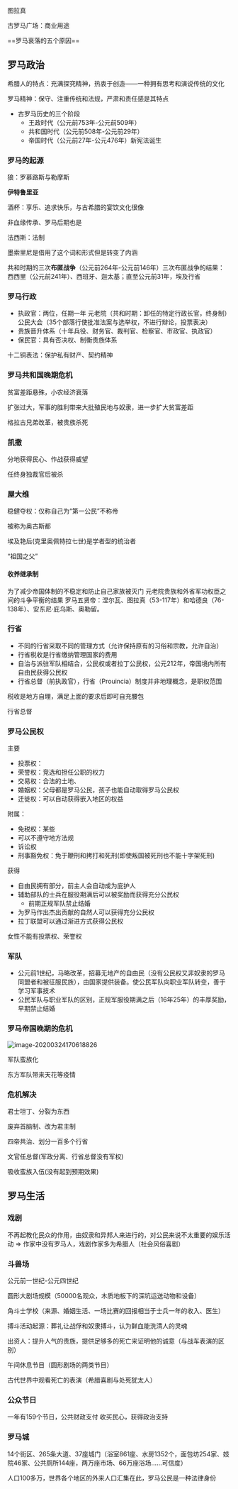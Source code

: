 图拉真

古罗马广场：商业用途

==罗马衰落的五个原因==

## 罗马政治

希腊人的特点：充满探究精神，热衷于创造——一种拥有思考和演说传统的文化

罗马精神：保守、注重传统和法规，严肃和责任感是其特点

* 古罗马历史的三个阶段
    * 王政时代（公元前753年-公元前509年）
    * 共和国时代（公元前508年-公元前29年）
    * 帝国时代（公元前27年-公元476年）新宪法诞生

### 罗马的起源

狼：罗慕路斯与勒摩斯

**伊特鲁里亚**

酒杯：享乐、追求快乐，与古希腊的宴饮文化很像

非血缘传承、罗马后期也是

法西斯：法制

墨索里尼是借用了这个词和形式但是转变了内涵



共和时期的三次**布匿战争**（公元前264年-公元前146年）三次布匿战争的结果：西西里（公元前241年）、西班牙、迦太基；直至公元前31年，埃及行省



### 罗马行政

* 执政官：两位，任期一年
    元老院（共和时期：卸任的特定行政长官，终身制）
    公民大会（35个部落行使批准法案与选举权，不进行辩论，投票表决）
* 贵族晋升体系（十年兵役、财务官、裁判官、检察官、市政官、执政官）
* 保民官：具有否决权、制衡贵族体系



十二铜表法：保护私有财产、契约精神



### 罗马共和国晚期危机

贫富差距悬殊，小农经济衰落

扩张过大，军事的胜利带来大批殖民地与奴隶，进一步扩大贫富差距

格拉古兄弟改革，被贵族杀死



### 凯撒

分地获得民心、作战获得威望

任终身独裁官后被杀



### 屋大维

稳健夺权：仅称自己为“第一公民”不称帝

被称为奥古斯都

埃及艳后(克里奥佩特拉七世)是学者型的统治者

“祖国之父”

#### 收养继承制

为了减少帝国体制的不稳定和防止自己家族被灭门
元老院贵族和外省军功权臣之间的斗争平衡的结果
罗马五贤帝：涅尔瓦、图拉真（53-117年）和哈德良（76-138年）、安东尼·庇乌斯、奥勒留。



### 行省

* 不同的行省采取不同的管理方式（允许保持原有的习俗和宗教，允许自治）
* 行省税收是行省缴纳管理国家的费用
* 自治与派驻军队相结合，公民权或者拉丁公民权，公元212年，帝国境内所有自由民获得公民权
* 行省总督（前执政官），行省（Prouincia）制度并非地理概念，是职权范围

税收是地方自理，满足上面的要求后即可自充腰包

行省总督



### 罗马公民权

主要

* 投票权：
* 荣誉权：竞选和担任公职的权力
* 交易权：合法的土地、
* 婚姻权：父母都是罗马公民，孩子也能自动取得罗马公民权
* 迁徙权：可以自动获得嵌入地区的权益

附属：

* 免税权：某些
* 可以不遵守地方法规
* 诉讼权
* 刑事豁免权：免于鞭刑和拷打和死刑(即使叛国被死刑也不能十字架死刑)

获得

* 自由民拥有部分，前主人会自动成为庇护人
* 辅助部队的士兵在服役期满后可以被奖励而获得充分公民权
    * 前期正规军队禁止结婚
* 为罗马作出杰出贡献的自然人可以获得充分公民权
* 拉丁联盟可以通过渐进方式获得公民权

女性不能有投票权、荣誉权



### 军队

* 公元前1世纪，马略改革，招募无地产的自由民（没有公民权又非奴隶的罗马同盟者和被征服民族），由国家提供装备。使公民军队向职业军队转变，善于学习军事技术
* 公民军队与职业军队的区别，正规军服役期满之后（16年25年）的丰厚奖励，早期禁止结婚



### 罗马帝国晚期的危机

![image-20200324170618826](W5_古罗马.assets/image-20200324170618826.png)

军队蛮族化

东方军队带来天花等疫情

### 危机解决

君士坦丁、分裂为东西

废弃首脑制、改为君主制

四帝共治、划分一百多个行省

文官任总督(军政分离、行省总督没有军权)

吸收蛮族入伍(没有起到预期效果)



## 罗马生活

### 戏剧

不再起教化民众的作用，由奴隶和异邦人来进行的，对公民来说不太重要的娱乐活动 $\Longrightarrow$ 作家中没有罗马人，戏剧作家多为希腊人（社会风俗喜剧）



### 斗兽场

公元前一世纪-公元四世纪

圆形大剧场规模（50000名观众，木质地板下的深坑运送动物和设备）

角斗士学校（来源、婚姻生活、一场比赛的回报相当于士兵一年的收入、医生）

搏斗活动起源：葬礼让战俘和奴隶搏斗，认为鲜血能洗清人的灵魂

出资人：提升人气的贵族，提供足够多的死亡来证明他的诚意（与战车表演的区别）

午间休息节目（圆形剧场的两类节目）

古代世界中观看死亡的表演（希腊喜剧与处死犹太人）



### 公众节日

一年有159个节日，公共财政支付
收买民心，获得政治支持

### 罗马城

14个街区、265条大道、37座城门（浴室861座、水房1352个，面包坊254家、妓院46家、公共厕所144座，两万座市场、66万座浴场……可信度）

人口100多万，世界各个地区的外来人口汇集在此，罗马公民是一种法律身份